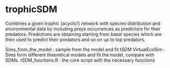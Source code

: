 # trophicSDM
Combines a given trophic (acyclic!) network with species distribution and environmental data by including preys occurrences as predictors for their predators. Predictions are obtaining starting from basal species which are then used to predict their predators and so on up to top predators.

Sims_from_the_model : sample from the model and fit tSDM
VirtualEcoSim : Sims form different theoretical models and fit the model, compare with SDMs.
tSDM_functions.R : the core script with the necessary functions

